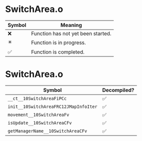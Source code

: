 # SwitchArea.o
| Symbol | Meaning 
| ------------- | ------------- 
| :x: | Function has not yet been started. 
| :eight_pointed_black_star: | Function is in progress. 
| :white_check_mark: | Function is completed. 


# SwitchArea.o
| Symbol | Decompiled? |
| ------------- | ------------- |
| `__ct__10SwitchAreaFiPCc` | :white_check_mark: |
| `init__10SwitchAreaFRC12JMapInfoIter` | :white_check_mark: |
| `movement__10SwitchAreaFv` | :white_check_mark: |
| `isUpdate__10SwitchAreaCFv` | :white_check_mark: |
| `getManagerName__10SwitchAreaCFv` | :white_check_mark: |

